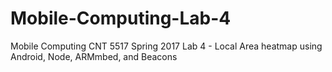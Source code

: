 # Mobile-Computing-Lab-4
Mobile Computing CNT 5517 Spring 2017 Lab 4 - Local Area heatmap using Android, Node, ARMmbed, and Beacons
